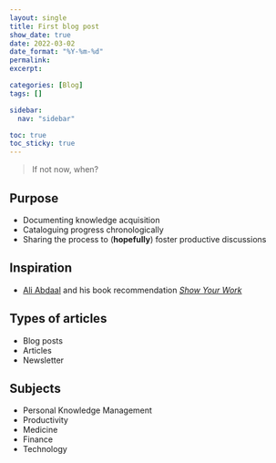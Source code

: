 ```yaml
---
layout: single
title: First blog post
show_date: true
date: 2022-03-02
date_format: "%Y-%m-%d"
permalink:
excerpt:

categories: [Blog]
tags: []

sidebar:
  nav: "sidebar"

toc: true
toc_sticky: true
---
```


> If not now, when?

## Purpose 
- Documenting knowledge acquisition 
- Cataloguing progress chronologically
- Sharing the process to (**hopefully**)  foster productive discussions 

## Inspiration
- [Ali Abdaal](https://aliabdaal.com/) and his book recommendation *[Show Your Work](https://austinkleon.com/show-your-work/)*

## Types of articles
- Blog posts
- Articles 
- Newsletter

## Subjects
- Personal Knowledge Management 
- Productivity
- Medicine 
- Finance 
- Technology 